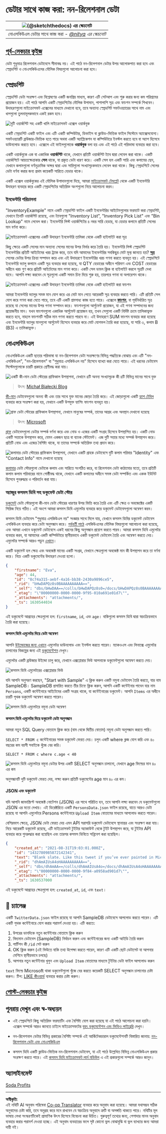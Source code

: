 <!--
CO_OP_TRANSLATOR_METADATA:
{
  "original_hash": "32ddfef8121650f2ca2f3416fd283c37",
  "translation_date": "2025-08-27T08:40:30+00:00",
  "source_file": "2-Working-With-Data/06-non-relational/README.md",
  "language_code": "bn"
}
-->
# ডেটার সাথে কাজ করা: নন-রিলেশনাল ডেটা

|![ [(@sketchthedocs)](https://sketchthedocs.dev) এর স্কেচনোট ](../../sketchnotes/06-NoSQL.png)|
|:---:|
|নোএসকিউএল ডেটার সাথে কাজ করা - _[@nitya](https://twitter.com/nitya) এর স্কেচনোট_ |

## [পূর্ব-লেকচার কুইজ](https://purple-hill-04aebfb03.1.azurestaticapps.net/quiz/10)

ডেটা শুধুমাত্র রিলেশনাল ডেটাবেসে সীমাবদ্ধ নয়। এই পাঠে নন-রিলেশনাল ডেটার উপর আলোকপাত করা হবে এবং স্প্রেডশিট ও নোএসকিউএলের মৌলিক বিষয়গুলো আলোচনা করা হবে।

## স্প্রেডশিট

স্প্রেডশিট ডেটা সংরক্ষণ এবং বিশ্লেষণের একটি জনপ্রিয় মাধ্যম, কারণ এটি সেটআপ এবং শুরু করার জন্য কম পরিশ্রমের প্রয়োজন হয়। এই পাঠে আপনি একটি স্প্রেডশিটের মৌলিক উপাদান, পাশাপাশি সূত্র এবং ফাংশন সম্পর্কে শিখবেন। উদাহরণগুলো মাইক্রোসফট এক্সেলের মাধ্যমে দেখানো হবে, তবে অন্যান্য স্প্রেডশিট সফটওয়্যারের সাথে নাম এবং ধাপগুলো তুলনামূলকভাবে একই রকম হবে। 

![দুটি ওয়ার্কশিট সহ একটি খালি মাইক্রোসফট এক্সেল ওয়ার্কবুক](../../../../translated_images/parts-of-spreadsheet.120711c82aa18a45c3e62a491a15bba0a31ab0e9db407ec022702fed8ffd89bf.bn.png)

একটি স্প্রেডশিট একটি ফাইল এবং এটি একটি কম্পিউটার, ডিভাইস বা ক্লাউড-ভিত্তিক ফাইল সিস্টেমে অ্যাক্সেসযোগ্য। সফটওয়্যারটি ব্রাউজার-ভিত্তিক হতে পারে অথবা একটি অ্যাপ্লিকেশন যা কম্পিউটারে ইনস্টল করতে হবে বা অ্যাপ হিসেবে ডাউনলোড করতে হবে। এক্সেলে এই ফাইলগুলোকে **ওয়ার্কবুক** বলা হয় এবং এই পাঠে এই পরিভাষা ব্যবহার করা হবে।

একটি ওয়ার্কবুকে এক বা একাধিক **ওয়ার্কশিট** থাকে, যেখানে প্রতিটি ওয়ার্কশিট ট্যাব দ্বারা লেবেল করা থাকে। একটি ওয়ার্কশিটে আয়তক্ষেত্রাকার **সেল** থাকে, যা প্রকৃত ডেটা ধারণ করে। একটি সেল হল একটি সারি এবং কলামের ছেদ, যেখানে কলামগুলো বর্ণানুক্রমিক অক্ষর দ্বারা এবং সারিগুলো সংখ্যাসূচকভাবে লেবেল করা থাকে। কিছু স্প্রেডশিটে সেলের ডেটা বর্ণনা করার জন্য প্রথম কয়েকটি সারিতে হেডার থাকে।

একটি এক্সেল ওয়ার্কবুকের এই মৌলিক উপাদানগুলো দিয়ে, আমরা [মাইক্রোসফট টেমপ্লেট](https://templates.office.com/) থেকে একটি ইনভেন্টরি উদাহরণ ব্যবহার করে একটি স্প্রেডশিটের অতিরিক্ত অংশগুলো নিয়ে আলোচনা করব।

### ইনভেন্টরি পরিচালনা

"InventoryExample" নামে একটি স্প্রেডশিট ফাইল একটি ইনভেন্টরির আইটেমগুলোর ফরম্যাট করা স্প্রেডশিট, যেখানে তিনটি ওয়ার্কশিট রয়েছে, এবং ট্যাবগুলো "Inventory List", "Inventory Pick List" এবং "Bin Lookup" নামে লেবেল করা। ইনভেন্টরি লিস্ট ওয়ার্কশিটের ৪ নম্বর সারি হেডার, যা হেডার কলামে প্রতিটি সেলের মান বর্ণনা করে।

![মাইক্রোসফট এক্সেলের একটি উদাহরণ ইনভেন্টরি তালিকা থেকে একটি হাইলাইট করা সূত্র](../../../../translated_images/formula-excel.ad1068c220892f5ead570d12f2394897961d31a5043a1dd4e6fc5d7690c7a14e.bn.png)

কিছু ক্ষেত্রে একটি সেলের মান অন্যান্য সেলের মানের উপর নির্ভর করে তৈরি হয়। ইনভেন্টরি লিস্ট স্প্রেডশিট ইনভেন্টরির প্রতিটি আইটেমের খরচ ট্র্যাক করে, তবে যদি আমাদের ইনভেন্টরির সবকিছুর মোট মূল্য জানতে হয়? [**সূত্র**](https://support.microsoft.com/en-us/office/overview-of-formulas-34519a4e-1e8d-4f4b-84d4-d642c4f63263) সেলের ডেটার উপর ক্রিয়া সম্পাদন করে এবং এই উদাহরণে ইনভেন্টরির খরচ গণনা করতে ব্যবহৃত হয়। এই স্প্রেডশিটে ইনভেন্টরি ভ্যালু কলামে একটি সূত্র ব্যবহার করা হয়েছে, যা QTY হেডারের অধীনে পরিমাণ এবং COST হেডারের অধীনে খরচ গুণ করে প্রতিটি আইটেমের মান গণনা করে। একটি সেল ডাবল ক্লিক বা হাইলাইট করলে সূত্রটি দেখা যাবে। আপনি লক্ষ্য করবেন যে সূত্রগুলো একটি সমান চিহ্ন দিয়ে শুরু হয়, তারপরে গণনা বা অপারেশন থাকে।

![মাইক্রোসফট এক্সেলের একটি উদাহরণ ইনভেন্টরি তালিকা থেকে একটি হাইলাইট করা ফাংশন](../../../../translated_images/function-excel.be2ae4feddc10ca089f3d4363040d93b7fd046c8d4f83ba975ec46483ee99895.bn.png)

আমরা ইনভেন্টরি ভ্যালুর সমস্ত মান যোগ করে এর মোট মান পেতে আরেকটি সূত্র ব্যবহার করতে পারি। এটি প্রতিটি সেল যোগ করে গণনা করা যেতে পারে, তবে এটি একটি শ্রমসাধ্য কাজ হতে পারে। এক্সেলে [**ফাংশন**](https://support.microsoft.com/en-us/office/sum-function-043e1c7d-7726-4e80-8f32-07b23e057f89), বা পূর্বনির্ধারিত সূত্র রয়েছে যা সেলের মানের উপর গণনা সম্পাদন করে। ফাংশনগুলো আর্গুমেন্ট প্রয়োজন, যা এই গণনা সম্পাদনের জন্য প্রয়োজনীয় মান। যখন ফাংশনগুলো একাধিক আর্গুমেন্ট প্রয়োজন হয়, তখন সেগুলো একটি নির্দিষ্ট ক্রমে তালিকাভুক্ত করতে হবে, নাহলে ফাংশনটি সঠিক মান গণনা করতে পারবে না। এই উদাহরণে SUM ফাংশন ব্যবহার করা হয়েছে এবং ইনভেন্টরি ভ্যালুর মানগুলো আর্গুমেন্ট হিসেবে ব্যবহার করে মোট যোগফল তৈরি করা হয়েছে, যা সারি ৩, কলাম B (B3) এ তালিকাভুক্ত।

## নোএসকিউএল

নোএসকিউএল একটি ছাতার পরিভাষা যা নন-রিলেশনাল ডেটা সংরক্ষণের বিভিন্ন পদ্ধতিকে বোঝায় এবং এটি "নন-এসকিউএল", "নন-রিলেশনাল" বা "শুধুমাত্র এসকিউএল নয়" হিসেবে ব্যাখ্যা করা যেতে পারে। এই ধরনের ডেটাবেস সিস্টেমগুলোকে চারটি প্রকারে শ্রেণীবদ্ধ করা যায়।

![একটি কী-মান ডেটা স্টোরের গ্রাফিকাল উপস্থাপনা, যেখানে ৪টি অনন্য সংখ্যাসূচক কী ৪টি বিভিন্ন মানের সাথে যুক্ত](../../../../translated_images/kv-db.e8f2b75686bbdfcba0c827b9272c10ae0821611ea0fe98429b9d13194383afa6.bn.png)
> উৎস: [Michał Białecki Blog](https://www.michalbialecki.com/2018/03/18/azure-cosmos-db-key-value-database-cloud/)

[কী-মান](https://docs.microsoft.com/en-us/azure/architecture/data-guide/big-data/non-relational-data#keyvalue-data-stores) ডেটাবেসগুলো অনন্য কী এবং তার সাথে যুক্ত মানের জোড়া তৈরি করে। এই জোড়াগুলো একটি [হ্যাশ টেবিল](https://www.hackerearth.com/practice/data-structures/hash-tables/basics-of-hash-tables/tutorial/) ব্যবহার করে সংরক্ষণ করা হয়, যেখানে একটি উপযুক্ত হ্যাশিং ফাংশন ব্যবহৃত হয়।

![গ্রাফ ডেটা স্টোরের গ্রাফিকাল উপস্থাপনা, যেখানে মানুষের সম্পর্ক, তাদের আগ্রহ এবং অবস্থান দেখানো হয়েছে](../../../../translated_images/graph-db.d13629152f79a9dac895b20fa7d841d4d4d6f6008b1382227c3bbd200fd4cfa1.bn.png)
> উৎস: [Microsoft](https://docs.microsoft.com/en-us/azure/cosmos-db/graph/graph-introduction#graph-database-by-example)

[গ্রাফ](https://docs.microsoft.com/en-us/azure/architecture/data-guide/big-data/non-relational-data#graph-data-stores) ডেটাবেসগুলো ডেটার সম্পর্ক বর্ণনা করে এবং নোড ও এজের একটি সংগ্রহ হিসেবে উপস্থাপিত হয়। একটি নোড একটি সত্তাকে উপস্থাপন করে, যেমন একজন ছাত্র বা ব্যাংক স্টেটমেন্ট। এজ দুটি সত্তার মধ্যে সম্পর্ক উপস্থাপন করে। প্রতিটি নোড এবং এজের বৈশিষ্ট্য থাকে, যা তাদের সম্পর্কে অতিরিক্ত তথ্য প্রদান করে।

![কলামার ডেটা স্টোরের গ্রাফিকাল উপস্থাপনা, যেখানে একটি গ্রাহক ডেটাবেসে দুটি কলাম পরিবার "Identity" এবং "Contact Info" নামে দেখানো হয়েছে](../../../../translated_images/columnar-db.ffcfe73c3e9063a8c8f93f8ace85e1200863584b1e324eb5159d8ca10f62ec04.bn.png)

[কলামার](https://docs.microsoft.com/en-us/azure/architecture/data-guide/big-data/non-relational-data#columnar-data-stores) ডেটা স্টোরগুলো ডেটাকে কলাম এবং সারিতে সংগঠিত করে, যা রিলেশনাল ডেটা কাঠামোর মতো, তবে প্রতিটি কলাম কলাম পরিবারের নামে গোষ্ঠীবদ্ধ থাকে, যেখানে একটি কলামের অধীনে সমস্ত ডেটা সম্পর্কিত এবং একক ইউনিট হিসেবে পুনরুদ্ধার ও পরিবর্তন করা যায়।

### অ্যাজুর কসমস ডিবি সহ ডকুমেন্ট ডেটা স্টোর

[ডকুমেন্ট](https://docs.microsoft.com/en-us/azure/architecture/data-guide/big-data/non-relational-data#document-data-stores) ডেটা স্টোরগুলো কী-মান ডেটা স্টোরের ধারণার উপর ভিত্তি করে তৈরি এবং এটি ক্ষেত্র ও অবজেক্টের একটি সিরিজ নিয়ে গঠিত। এই অংশে আমরা কসমস ডিবি এমুলেটর ব্যবহার করে ডকুমেন্ট ডেটাবেসগুলো অন্বেষণ করব।

কসমস ডিবি ডেটাবেস "শুধুমাত্র এসকিউএল নয়" সংজ্ঞার সাথে মিলে যায়, যেখানে কসমস ডিবির ডকুমেন্ট ডেটাবেস এসকিউএল ব্যবহার করে ডেটা অনুসন্ধান করে। [পূর্ববর্তী পাঠে](../05-relational-databases/README.md) এসকিউএলের মৌলিক বিষয়গুলো আলোচনা করা হয়েছে, এবং আমরা এখানে ডকুমেন্ট ডেটাবেসে একই ধরনের কিছু অনুসন্ধান প্রয়োগ করতে পারব। আমরা কসমস ডিবি এমুলেটর ব্যবহার করব, যা আমাদের একটি কম্পিউটারে স্থানীয়ভাবে একটি ডকুমেন্ট ডেটাবেস তৈরি এবং অন্বেষণ করতে দেয়। এমুলেটর সম্পর্কে আরও পড়ুন [এখানে](https://docs.microsoft.com/en-us/azure/cosmos-db/local-emulator?tabs=ssl-netstd21)।

একটি ডকুমেন্ট হল ক্ষেত্র এবং অবজেক্ট মানের একটি সংগ্রহ, যেখানে ক্ষেত্রগুলো অবজেক্ট মান কী উপস্থাপন করে তা বর্ণনা করে। নিচে একটি ডকুমেন্টের উদাহরণ দেওয়া হলো।

```json
{
    "firstname": "Eva",
    "age": 44,
    "id": "8c74a315-aebf-4a16-bb38-2430a9896ce5",
    "_rid": "bHwDAPQz8s0BAAAAAAAAAA==",
    "_self": "dbs/bHwDAA==/colls/bHwDAPQz8s0=/docs/bHwDAPQz8s0BAAAAAAAAAA==/",
    "_etag": "\"00000000-0000-0000-9f95-010a691e01d7\"",
    "_attachments": "attachments/",
    "_ts": 1630544034
}
```

এই ডকুমেন্টে আগ্রহের ক্ষেত্রগুলো হল: `firstname`, `id`, এবং `age`। বাকিগুলো কসমস ডিবি দ্বারা স্বয়ংক্রিয়ভাবে তৈরি করা হয়েছে।

#### কসমস ডিবি এমুলেটর দিয়ে ডেটা অন্বেষণ

আপনি [উইন্ডোজের জন্য এখানে](https://aka.ms/cosmosdb-emulator) এমুলেটর ডাউনলোড এবং ইনস্টল করতে পারেন। ম্যাকওএস এবং লিনাক্সে এমুলেটর চালানোর বিকল্পের জন্য এই [ডকুমেন্টেশন](https://docs.microsoft.com/en-us/azure/cosmos-db/local-emulator?tabs=ssl-netstd21#run-on-linux-macos) দেখুন।

এমুলেটর একটি ব্রাউজার উইন্ডো চালু করে, যেখানে এক্সপ্লোরার ভিউ আপনাকে ডকুমেন্টগুলো অন্বেষণ করতে দেয়।

![কসমস ডিবি এমুলেটরের এক্সপ্লোরার ভিউ](../../../../translated_images/cosmosdb-emulator-explorer.a1c80b1347206fe2f30f88fc123821636587d04fc5a56a9eb350c7da6b31f361.bn.png)

যদি আপনি অনুসরণ করছেন, "Start with Sample" এ ক্লিক করুন একটি নমুনা ডেটাবেস তৈরি করতে, যার নাম SampleDB। SampleDB প্রসারিত করতে তীর চিহ্নে ক্লিক করুন, আপনি একটি কন্টেইনার পাবেন যার নাম `Persons`, একটি কন্টেইনারে আইটেমের একটি সংগ্রহ থাকে, যা কন্টেইনারের ডকুমেন্ট। আপনি `Items` এর অধীনে চারটি পৃথক ডকুমেন্ট অন্বেষণ করতে পারেন।

![কসমস ডিবি এমুলেটরে নমুনা ডেটা অন্বেষণ](../../../../translated_images/cosmosdb-emulator-persons.bf640586a7077c8985dfd3071946465c8e074c722c7c202d6d714de99a93b90a.bn.png)

#### কসমস ডিবি এমুলেটর দিয়ে ডকুমেন্ট ডেটা অনুসন্ধান

আমরা নতুন SQL Query বোতামে ক্লিক করে (বাম থেকে দ্বিতীয় বোতাম) নমুনা ডেটা অনুসন্ধান করতে পারি।

`SELECT * FROM c` কন্টেইনারের সমস্ত ডকুমেন্ট ফেরত দেয়। চলুন একটি where ক্লজ যোগ করি এবং ৪০ বছরের কম বয়সী সবাইকে খুঁজে বের করি।

`SELECT * FROM c where c.age < 40`

![কসমস ডিবি এমুলেটরে নমুনা ডেটার উপর একটি SELECT অনুসন্ধান চালানো, যেখানে age ফিল্ডের মান ৪০ এর কম](../../../../translated_images/cosmosdb-emulator-persons-query.6905ebb497e3cd047cd96e55a0a03f69ce1b91b2b3d8c147e617b746b22b7e33.bn.png)

অনুসন্ধানটি দুটি ডকুমেন্ট ফেরত দেয়, লক্ষ্য করুন প্রতিটি ডকুমেন্টের age মান ৪০ এর কম।

#### JSON এবং ডকুমেন্ট

যদি আপনি জাভাস্ক্রিপ্ট অবজেক্ট নোটেশন (JSON) এর সাথে পরিচিত হন, তবে আপনি লক্ষ্য করবেন যে ডকুমেন্টগুলো JSON এর মতো দেখায়। এই ডিরেক্টরিতে একটি `PersonsData.json` ফাইল রয়েছে, যাতে আরও ডেটা রয়েছে যা আপনি এমুলেটরে Persons কন্টেইনারে `Upload Item` বোতামের মাধ্যমে আপলোড করতে পারেন।

বেশিরভাগ ক্ষেত্রে, JSON ডেটা ফেরত দেয় এমন API সরাসরি ডকুমেন্ট ডেটাবেসে স্থানান্তর এবং সংরক্ষণ করা যায়। নিচে আরেকটি ডকুমেন্ট রয়েছে, এটি মাইক্রোসফট টুইটার অ্যাকাউন্ট থেকে টুইট উপস্থাপন করে, যা টুইটার API ব্যবহার করে পুনরুদ্ধার করা হয়েছিল এবং তারপর কসমস ডিবিতে সন্নিবেশ করা হয়েছিল।

```json
{
    "created_at": "2021-08-31T19:03:01.000Z",
    "id": "1432780985872142341",
    "text": "Blank slate. Like this tweet if you’ve ever painted in Microsoft Paint before. https://t.co/cFeEs8eOPK",
    "_rid": "dhAmAIUsA4oHAAAAAAAAAA==",
    "_self": "dbs/dhAmAA==/colls/dhAmAIUsA4o=/docs/dhAmAIUsA4oHAAAAAAAAAA==/",
    "_etag": "\"00000000-0000-0000-9f84-a0958ad901d7\"",
    "_attachments": "attachments/",
    "_ts": 1630537000
```

এই ডকুমেন্টে আগ্রহের ক্ষেত্রগুলো হল: `created_at`, `id`, এবং `text`।

## 🚀 চ্যালেঞ্জ

একটি `TwitterData.json` ফাইল রয়েছে যা আপনি SampleDB ডেটাবেসে আপলোড করতে পারেন। এটি একটি পৃথক কন্টেইনারে যোগ করার পরামর্শ দেওয়া হয়। এটি করতে:

1. উপরের ডানদিকে নতুন কন্টেইনার বোতামে ক্লিক করুন
1. বিদ্যমান ডেটাবেস (SampleDB) নির্বাচন করুন এবং কন্টেইনারের জন্য একটি আইডি তৈরি করুন
1. পার্টিশন কী `/id` সেট করুন
1. OK ক্লিক করুন (এই ভিউতে বাকি তথ্য উপেক্ষা করতে পারেন, কারণ এটি একটি ছোট ডেটাসেট যা আপনার মেশিনে স্থানীয়ভাবে চলছে)
1. আপনার নতুন কন্টেইনার খুলুন এবং `Upload Item` বোতামের মাধ্যমে টুইটার ডেটা ফাইল আপলোড করুন

`text` ফিল্ডে Microsoft থাকা ডকুমেন্টগুলো খুঁজে বের করতে কয়েকটি SELECT অনুসন্ধান চালানোর চেষ্টা করুন। টিপ: [LIKE কীওয়ার্ড](https://docs.microsoft.com/en-us/azure/cosmos-db/sql/sql-query-keywords#using-like-with-the--wildcard-character) ব্যবহার করার চেষ্টা করুন।

## [পোস্ট-লেকচার কুইজ](https://purple-hill-04aebfb03.1.azurestaticapps.net/quiz/11)

## পুনরায় দেখুন এবং স্ব-অধ্যয়ন

- এই স্প্রেডশিটে কিছু অতিরিক্ত ফরম্যাটিং এবং বৈশিষ্ট্য যোগ করা হয়েছে যা এই পাঠে আলোচনা করা হয়নি। এক্সেল সম্পর্কে আরও জানতে চাইলে মাইক্রোসফটের [বৃহৎ ডকুমেন্টেশন এবং ভিডিও লাইব্রেরি](https://support.microsoft.com/excel) দেখুন।

- নন-রিলেশনাল ডেটার বিভিন্ন প্রকারের বৈশিষ্ট্য সম্পর্কে এই আর্কিটেকচারাল ডকুমেন্টেশনটি বিস্তারিত জানায়: [নন-রিলেশনাল ডেটা এবং নোএসকিউএল](https://docs.microsoft.com/en-us/azure/architecture/data-guide/big-data/non-relational-data)

- কসমস ডিবি একটি ক্লাউড-ভিত্তিক নন-রিলেশনাল ডেটাবেস, যা এই পাঠে উল্লেখিত বিভিন্ন নোএসকিউএল প্রকার সংরক্ষণ করতে পারে। এই [কসমস ডিবি মাইক্রোসফট লার্ন মডিউল](https://docs.microsoft.com/en-us/learn/paths/work-with-nosql-data-in-azure-cosmos-db/) এ এই প্রকারগুলো সম্পর্কে আরও জানুন।

## অ্যাসাইনমেন্ট

[Soda Profits](assignment.md)

---

**অস্বীকৃতি**:  
এই নথিটি AI অনুবাদ পরিষেবা [Co-op Translator](https://github.com/Azure/co-op-translator) ব্যবহার করে অনুবাদ করা হয়েছে। আমরা যথাসম্ভব সঠিক অনুবাদের চেষ্টা করি, তবে অনুগ্রহ করে মনে রাখবেন যে স্বয়ংক্রিয় অনুবাদে ত্রুটি বা অসঙ্গতি থাকতে পারে। নথিটির মূল ভাষায় লেখা সংস্করণটিকেই প্রামাণিক উৎস হিসেবে বিবেচনা করা উচিত। গুরুত্বপূর্ণ তথ্যের জন্য, পেশাদার মানব অনুবাদ ব্যবহার করার পরামর্শ দেওয়া হচ্ছে। এই অনুবাদ ব্যবহারের ফলে সৃষ্ট কোনো ভুল বোঝাবুঝি বা ভুল ব্যাখ্যার জন্য আমরা দায়ী নই।